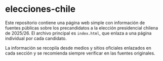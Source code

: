 # elecciones-chile

Este repositorio contiene una página web simple con información de fuentes públicas sobre los precandidatos a la elección presidencial chilena de 2025/26. El archivo principal es `index.html`, que enlaza a una página individual por cada candidato.

La información se recopila desde medios y sitios oficiales enlazados en cada sección y se recomienda siempre verificar en las fuentes originales.

